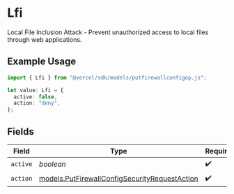 # Lfi

Local File Inclusion Attack - Prevent unauthorized access to local files through web applications.

## Example Usage

```typescript
import { Lfi } from "@vercel/sdk/models/putfirewallconfigop.js";

let value: Lfi = {
  active: false,
  action: "deny",
};
```

## Fields

| Field                                                                                                | Type                                                                                                 | Required                                                                                             | Description                                                                                          |
| ---------------------------------------------------------------------------------------------------- | ---------------------------------------------------------------------------------------------------- | ---------------------------------------------------------------------------------------------------- | ---------------------------------------------------------------------------------------------------- |
| `active`                                                                                             | *boolean*                                                                                            | :heavy_check_mark:                                                                                   | N/A                                                                                                  |
| `action`                                                                                             | [models.PutFirewallConfigSecurityRequestAction](../models/putfirewallconfigsecurityrequestaction.md) | :heavy_check_mark:                                                                                   | N/A                                                                                                  |